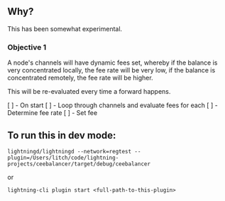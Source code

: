 

## Why?

This has been somewhat experimental.

### Objective 1

A node's channels will have dynamic fees set, whereby if the balance is very concentrated locally, the fee rate will be very low, if the balance is concentrated remotely, the fee rate will be higher.

This will be re-evaluated every time a forward happens.


[ ] - On start
[ ] - Loop through channels and evaluate fees for each
[ ] - Determine fee rate
[ ] - Set fee




## To run this in dev mode:

```
lightningd/lightningd --network=regtest --plugin=/Users/litch/code/lightning-projects/ceebalancer/target/debug/ceebalancer
```

or

```
lightning-cli plugin start <full-path-to-this-plugin>